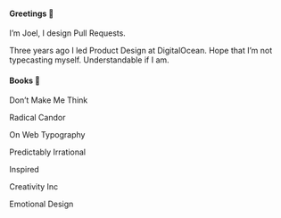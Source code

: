 <!--
**califa/califa** is a ✨ _special_ ✨ repository because its `README.md` (this file) appears on your GitHub profile.

Here are some ideas to get you started:

- 🔭 I’m currently working on ...
- 🌱 I’m currently learning ...
- 👯 I’m looking to collaborate on ...
- 🤔 I’m looking for help with ...
- 💬 Ask me about ...
- 📫 How to reach me: ...
- 😄 Pronouns: ...
- ⚡ Fun fact: ...
-->

#### Greetings 👋

I’m Joel, I design Pull Requests.

Three years ago I led Product Design at DigitalOcean.
Hope that I’m not typecasting myself.
Understandable if I am.

#### Books 📖

Don’t Make Me Think

Radical Candor

On Web Typography

Predictably Irrational

Inspired

Creativity Inc

Emotional Design
